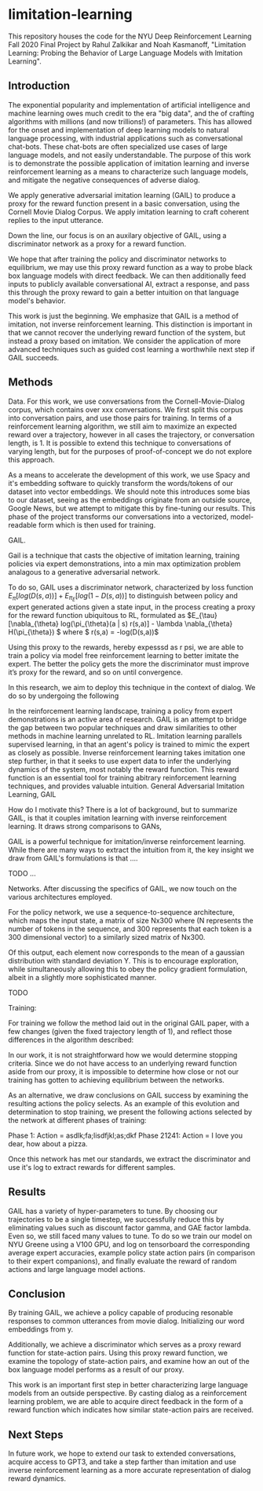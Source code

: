 # limitation-learning

This repository houses the code for the NYU Deep Reinforcement Learning Fall 2020 Final Project by Rahul Zalkikar and Noah Kasmanoff, "Limitation Learning: Probing the Behavior of Large Language Models with Imitation Learning". 



## Introduction

The exponential popularity and implementation of artificial intelligence and machine learning owes much credit to the era "big data", and the  of crafting algorithms with millions (and now trillions!) of parameters. This has allowed for the onset and implementation of deep learning models to natural language processing, with industrial applications such as conversational chat-bots. These chat-bots are often specialized use cases of large language models, and not easily understandable. The purpose of this work is to demonstrate the possible application of imitation learning and inverse reinforcement learning as a means to characterize such language models, and mitigate the negative consequences of adverse dialog. 


We apply generative adversarial imitation learning (GAIL) to produce a proxy for the reward function present in a basic conversation, using the Cornell Movie Dialog Corpus. We apply imitation learning to craft coherent replies to the input utterance. 

Down the line, our focus is on an auxilary objective of GAIL, using a discriminator network as a proxy for a reward function.

We hope that after training the policy and discriminator networks to equilibrium, we may use this proxy reward function as a way to probe black box language models with direct feedback. We can then additionally feed inputs to publicly available conversational AI, extract a response, and pass this through the proxy reward to gain a better intuition on that language model's behavior. 

This work is just the beginning. We emphasize that GAIL is a method of imitation, not inverse reinforcement learning. This distinction is important in that we cannot recover the underlying reward function of the system, but instead a proxy based on imitation. We consider the application of more advanced techniques such as guided cost learning a worthwhile next step if GAIL succeeds.

## Methods

Data. For this work, we use conversations from the Cornell-Movie-Dialog corpus, which contains over xxx conversations. We first split this corpus into conversation pairs, and use those pairs for training. In terms of a reinforcement learning algorithm, we still aim to maximize an expected reward over a trajectory, however in all cases the trajectory, or conversation length, is 1. It is possible to extend this technique to conversations of varying length, but for the purposes of proof-of-concept we do not explore this approach. 

As a means to accelerate the development of this work, we use Spacy and it's embedding software to quickly transform the words/tokens of our dataset into vector embeddings. We should note this introduces some bias to our dataset, seeing as the embeddings originate from an outside source, Google News, but we attempt to mitigate this by fine-tuning our results. This phase of the project transforms our conversations into a vectorized, model-readable form which is then used for training. 


GAIL.

Gail is a technique that casts the objective of imitation learning, training policies via expert demonstrations, into a min max optimization problem analagous to a generative adversarial network.

To do so, GAIL uses a discriminator network, characterized by loss function $E_{\pi}[log(D(s,a))] + E_{\pi_E}[log(1-D(s,a))]$ to distinguish between policy and expert generated actions given a state input, in the process creating a proxy for the reward function ubiquitous to RL, formulated as $E_{\tau}[\nabla_{\theta} log(\pi_{\theta}(a | s) r(s,a)] - \lambda \nabla_{\theta} H(\pi_{\theta}) $ where $ r(s,a) = -log(D(s,a))$ 


Using this proxy to the rewards, hereby expesssd as r psi, we are able to train a policy via model free reinforcement learning to better imitate the expert. The better the policy gets the more the discriminator must improve it’s proxy for the reward, and so on until convergence. 

In this research, we aim to deploy this technique in the context of dialog. We do so by undergoing the following 


In the reinforcement learning landscape, training a policy from expert demonstrations is an active area of research. GAIL is an attempt to bridge the gap between two popular techniques and draw similarities to other methods in machine learning unrelated to RL. Imitation learning parallels supervised learning, in that an agent's policy is trained to mimic the expert as closely as possible. Inverse reinforcement learning takes imitation one step further, in that it seeks to use expert data to infer the underlying dynamics of the system, most notably the reward function. This reward function is an essential tool for training abitrary reinforcement learning techniques, and provides valuable intuition. General Adversarial Imitation Learning, GAIL 


How do I motivate this?
There is a lot of background, but to summarize GAIL, is that it couples imitation learning with inverse reinforcement learning. It draws strong comparisons to GANs,

GAIL is a powerful technique for imitation/inverse reinforcement learning. While there are many ways to extract the intuition from it, the key insight we draw from GAIL's formulations is that ....

TODO
...



Networks. 
After discussing the specifics of GAIL, we now touch on the various architectures employed. 

For the policy network, we use a sequence-to-sequence architecture, which maps the input state, a matrix of size Nx300 where (N represents the number of tokens in the sequence, and 300 represents that each token is a 300 dimensional vector) to a similarly sized matrix of Nx300. 

Of this output, each element now corresponds to the mean of a gaussian distribution with standard deviation Y. This is to encourage exploration, while simultaneously allowing this to obey the policy gradient formulation, albeit in a slightly more sophisticated manner. 

TODO


Training:

For training we follow the method laid out in the original GAIL paper, with a few changes (given the fixed trajectory length of 1), and reflect those differences in the algorithm described: 


In our work, it is not straightforward how we would determine stopping criteria. 
Since we do not have access to an underlying reward function aside from our proxy, it is impossible to determine how close or not our training has gotten to achieving equilibrium between the networks. 

As an alternative, we draw conclusions on GAIL success by examining the resulting actions the policy selects. As an example of this evolution and determination to stop training, we present the following actions selected by the network at different phases of training:

Phase 1: Action  = asdlk;fa;lisdfjkl;as;dkf
Phase 21241: Action = I love you dear, how about a pizza. 

Once this network has met our standards, we extract the discriminator and use it's log to extract rewards for different samples. 



## Results

GAIL has a variety of hyper-parameters to tune. By choosing our trajectories to be a single timestep, we successfully reduce this by eliminating values such as discount factor gamma, and GAE factor lambda. Even so, we still faced many values to tune. To do so we train our model on NYU Greene using a V100 GPU, and log on tensorboard the corresponding average expert accuracies, example policy state action pairs (in comparison to their expert companions), and finally evaluate the reward of random actions and large language model actions. 



## Conclusion

By training GAIL, we achieve a policy capable of producing resonable responses to common utterances from movie dialog. Initializing our word embeddings from y. 

Additionally, we achieve a discriminator which serves as a proxy reward function for state-action pairs. Using this proxy reward function, we examine the topology of state-action pairs, and examine how an out of the box language model performs as a result of our proxy. 

This work is an important first step in better characterizing large language models from an outside perspective. By casting dialog as a reinforcement learning problem, we are able to acquire direct feedback in the form of a reward function which indicates how similar state-action pairs are received. 


## Next Steps

In future work, we hope to extend our task to extended conversations, acquire access to GPT3, and take a step farther than imitation and use inverse reinforcement learning as a more accurate representation of dialog reward dynamics. 



